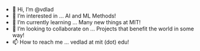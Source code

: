- 👋 Hi, I’m @vdlad
- 👀 I’m interested in ... AI and ML Methods!
- 🌱 I’m currently learning ... Many new things at MIT! 
- 💞️ I’m looking to collaborate on ... Projects that benefit the world in some way!
- 📫 How to reach me ... vedlad at mit (dot) edu!

<!---
vdlad/vdlad is a ✨ special ✨ repository because its `README.md` (this file) appears on your GitHub profile.
You can click the Preview link to take a look at your changes.
--->
